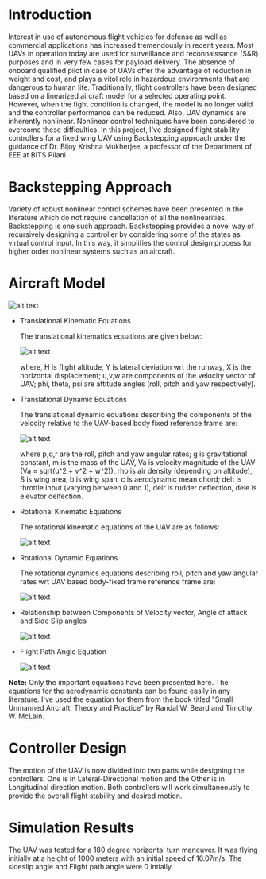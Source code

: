 # Introduction 
Interest in use of autonomous flight vehicles for defense as well as commercial applications has increased tremendously in recent years. Most UAVs in operation today are used for surveillance and reconnaissance (S&R) purposes and in very few cases for payload delivery. The absence of onboard qualified pilot in case of UAVs offer the advantage of reduction in weight and cost, and plays a vitol role in hazardous environments that are dangerous to human life. Traditionally, flight controllers have been designed based on a linearized aircraft model for a selected operating point. However, when the fight condition is changed, the model is no longer valid and the controller performance can be reduced. Also, UAV dynamics are inherently nonlinear. Nonlinear control techniques have been considered to overcome these difficulties. In this project, I've designed flight stability controllers for a fixed wing UAV using Backstepping approach under the guidance of Dr. Bijoy Krishna Mukherjee, a professor of the Department of EEE at BITS Pilani.  

# Backstepping Approach 
Variety of robust nonlinear control schemes have been presented in the literature which do not require cancellation of all the nonlinearities. Backstepping is one such approach. Backstepping provides a novel way of recursively designing a controller by considering some of the states as virtual control input. In this way, it simplifies the control design process for higher order nonlinear systems such as an aircraft. 

# Aircraft Model 
![alt text](https://github.com/tusharsial/Flight-Dynamics-Controls-UAV-/blob/main/Matlab%20%26%20Simulink%20Files/Aircraft%20Dynamics.jpg?raw=true)
* Translational Kinematic Equations 
  
  The translational kinematics equations are given below: 

  ![alt text](https://github.com/tusharsial/Flight-Dynamics-Controls-UAV-/blob/main/Matlab%20%26%20Simulink%20Files/Translational%20Kinematic%20Equations.jpg)
  
  where, H is flight altitude, Y is lateral deviation wrt the runway, X is the horizontal displacement; u,v,w are components of the velocity vector of UAV; phi, theta, psi are attitude angles (roll, pitch and yaw respectively). 
* Translational Dynamic Equations

  The translational dynamic equations describing the components of the velocity relative to the UAV-based body fixed reference frame are: 
  
  ![alt text](https://github.com/tusharsial/Flight-Dynamics-Controls-UAV-/blob/main/Matlab%20%26%20Simulink%20Files/Translational%20Dynamics%20Equations.jpg)
  
  where p,q,r are the roll, pitch and yaw angular rates; g is gravitational constant, m is the mass of the UAV, Va is velocity magnitude of the UAV (Va = sqrt(u^2 + v^2 + w^2)), rho is air density (depending on altitude), S is wing area, b is wing span, c is aerodynamic mean chord; delt is throttle input (varying between 0 and 1), delr is rudder deflection, dele is elevator delfection.   
* Rotational Kinematic Equations 

  The rotational kinematic equations of the UAV are as follows: 
  
  ![alt text](https://github.com/tusharsial/Flight-Dynamics-Controls-UAV-/blob/main/Matlab%20%26%20Simulink%20Files/Rotational%20Kinematics%20Equation.jpg)
  
* Rotational Dynamic Equations
  
  The rotational dynamics equations describing roll, pitch and yaw angular rates wrt UAV based body-fixed frame reference frame are:
  
  ![alt text](https://github.com/tusharsial/Flight-Dynamics-Controls-UAV-/blob/main/Matlab%20%26%20Simulink%20Files/Rotational%20Dynamics%20Equation.jpg)
  
* Relationship between Components of Velocity vector, Angle of attack and Side Slip angles

  ![alt text](https://github.com/tusharsial/Flight-Dynamics-Controls-UAV-/blob/main/Matlab%20%26%20Simulink%20Files/Relationship%20btn%20V%2C%20alpha%20and%20Beta.jpg)
  
* Flight Path Angle Equation 

  ![alt text](https://github.com/tusharsial/Flight-Dynamics-Controls-UAV-/blob/main/Matlab%20%26%20Simulink%20Files/Flight%20Path%20Angle%20Eqn.jpg)  
  
**Note:** Only the important equations have been presented here. The equations for the aerodynamic constants can be found easily in any literature. I've used the equation for them from the book titled "Small Unmanned Aircraft: Theory and Practice" by Randal W. Beard and Timothy W. McLain. 

# Controller Design 
The motion of the UAV is now divided into two parts while designing the controllers. One is in Lateral-Directional motion and the Other is in Longitudinal direction motion. Both controllers will work simultaneously to provide the overall flight stability and desired motion. 

# Simulation Results 
The UAV was tested for a 180 degree horizontal turn maneuver. It was flying initially at a height of 1000 meters with an initial speed of 16.07m/s. The sideslip angle and Flight path angle were 0 intially. 
